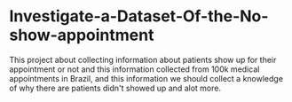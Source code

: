 # Investigate-a-Dataset-Of-the-No-show-appointment
This project about collecting information about patients show up for their appointment or not and this information collected from 100k medical appointments in Brazil, and this information we should collect a knowledge of why there are patients didn't showed up and alot more.
